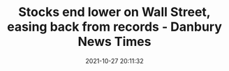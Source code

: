 ---
"title": "Stocks end lower on Wall Street, easing back from records - Danbury News Times"
"date": "2021-10-27 20:11:32"
"feed_name": "GOOGLENEWSINDUSTRIAL"
"feed_website": "https://news.google.com/search?q=industrial%2Bincident&hl=en-US&gl=US&ceid=US:en"
"feed_rss": "https://news.google.com/rss/search?q=industrial%2Bincident&hl=en-US&gl=US&ceid=US:en"
"link": "https://www.newstimes.com/news/article/Asian-stocks-fall-after-Australia-inflation-16567189.php"
"source": "{'href': 'https://www.newstimes.com', 'title': 'Danbury News Times'}"
"file": "_posts/2021-1-1-031c754eea81da7b28a95b05a4c496b0d3422b15.md"
"accident": "0"
"drilling": "0"
"dead": "0"
"injured": "0"
"arrested": "0"
"place": "unknown place"
"where": "unknown site"
"causes": "unknown"
"place_uri": "unknown place"
---
